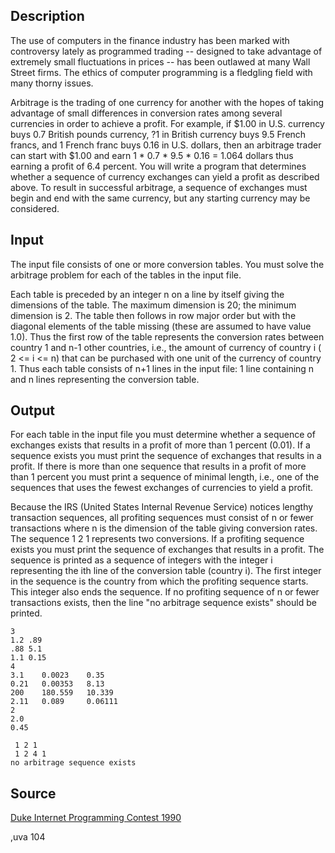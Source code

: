 <h2>Description</h2><p>The use of computers in the finance industry has been marked with controversy lately as programmed trading -- designed to take advantage of extremely small fluctuations in prices -- has been outlawed at many Wall Street firms. The ethics of computer programming is a fledgling field with many thorny issues. 
</p>Arbitrage is the trading of one currency for another with the hopes of taking advantage of small differences in conversion rates among several currencies in order to achieve a profit. For example, if $1.00 in U.S. currency buys 0.7 British pounds currency, ?1 in British currency buys 9.5 French francs, and 1 French franc buys 0.16 in U.S. dollars, then an arbitrage trader can start with $1.00 and earn 1 * 0.7 * 9.5 * 0.16 = 1.064 dollars thus earning a profit of 6.4 percent. 
You will write a program that determines whether a sequence of currency exchanges can yield a profit as described above. 
To result in successful arbitrage, a sequence of exchanges must begin and end with the same currency, but any starting currency may be considered. 
<h2>Input</h2><p>The input file consists of one or more conversion tables. You must solve the arbitrage problem for each of the tables in the input file. 
</p>Each table is preceded by an integer n on a line by itself giving the dimensions of the table. The maximum dimension is 20; the minimum dimension is 2. 
The table then follows in row major order but with the diagonal elements of the table missing (these are assumed to have value 1.0). Thus the first row of the table represents the conversion rates between country 1 and n-1 other countries, i.e., the amount of currency of country i ( 2 &lt;= i &lt;= n) that can be purchased with one unit of the currency of country 1. 
Thus each table consists of n+1 lines in the input file: 1 line containing n and n lines representing the conversion table. 
<h2>Output</h2><p>For each table in the input file you must determine whether a sequence of exchanges exists that results in a profit of more than 1 percent (0.01). If a sequence exists you must print the sequence of exchanges that results in a profit. If there is more than one sequence that results in a profit of more than 1 percent you must print a sequence of minimal length, i.e., one of the sequences that uses the fewest exchanges of currencies to yield a profit. 
</p>Because the IRS (United States Internal Revenue Service) notices lengthy transaction sequences, all profiting sequences must consist of n or fewer transactions where n is the dimension of the table giving conversion rates. The sequence 1 2 1 represents two conversions. 
If a profiting sequence exists you must print the sequence of exchanges that results in a profit. The sequence is printed as a sequence of integers with the integer i representing the ith line of the conversion table (country i). The first integer in the sequence is the country from which the profiting sequence starts. This integer also ends the sequence. 
If no profiting sequence of n or fewer transactions exists, then the line "no arbitrage sequence exists" should be printed. 
<pre><code class="language-input1">3
1.2 .89
.88 5.1
1.1 0.15
4
3.1    0.0023    0.35
0.21   0.00353   8.13 
200    180.559   10.339
2.11   0.089     0.06111
2
2.0
0.45
</code></pre><pre><code class="language-output1"> 1 2 1
 1 2 4 1
no arbitrage sequence exists
</code></pre><h2>Source</h2><a href="searchproblem?field=source&amp;key=Duke+Internet+Programming+Contest+1990">Duke Internet Programming Contest 1990</a><p>,uva 104</p>